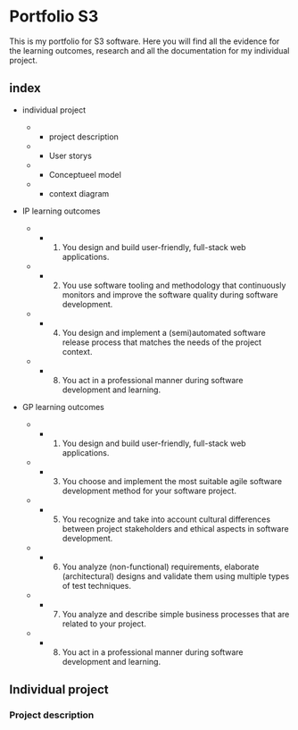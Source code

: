 # Portfolio S3

This is my portfolio for S3 software. Here you will find all the evidence for the learning outcomes, research and all the documentation for my individual project.

## index

  - individual project
    - - project description
    - - User storys
    - - Conceptueel model
    - - context diagram

  - IP learning outcomes
    - - 1. You design and build user-friendly, full-stack web applications.
    - - 2. You use software tooling and methodology that continuously monitors and improve the software quality during software development.
    - - 4. You design and implement a (semi)automated software release process that matches the needs of the project context.
    - - 8. You act in a professional manner during software development and learning.

  - GP learning outcomes
    - - 1. You design and build user-friendly, full-stack web applications.
    - - 3. You choose and implement the most suitable agile software development method for your software project.
    - - 5. You recognize and take into account cultural differences between project stakeholders and ethical aspects in software development.
    - - 6. You analyze (non-functional) requirements, elaborate (architectural) designs and validate them using multiple types of test techniques.
    - - 7. You analyze and describe simple business processes that are related to your project.
    - - 8. You act in a professional manner during software development and learning.

## Individual project
  ### Project description
